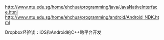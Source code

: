 http://www.ntu.edu.sg/home/ehchua/programming/java/JavaNativeInterface.html
http://www.ntu.edu.sg/home/ehchua/programming/android/Android_NDK.html

Dropbox经验谈：iOS和Android的C++跨平台开发